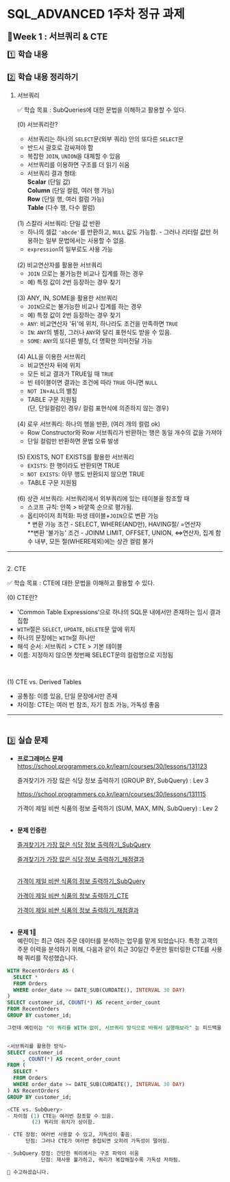 # SQL_ADVANCED 1주차 정규 과제
<span style="font-size:20px;"> **📌Week 1 : 서브쿼리 & CTE** 

<span style="font-size:18px;">1️⃣ **학습 내용**      
    <br>
2️⃣ **학습 내용 정리하기**
1. 서브쿼리 
 
   ✅ 학습 목표 : SubQueries에 대한 문법을 이해하고 활용할 수 있다.  

 
 
    (0) 서브쿼리란?
    
    - 서브쿼리는 하나의 `SELECT`문(외부 쿼리) 안의 또다른 `SELECT`문  
    - 반드시 괄호로 감싸져야 함  
    - 복잡한 `JOIN`, `UNION`을 대체할 수 있음  
    - 서브쿼리를 이용하면 구조를 더 읽기 쉬움  
    - 서브쿼리 결과 형태:  
         **Scalar** (단일 값)  
         **Column** (단일 컬럼, 여러 행 가능)  
           **Row** (단일 행, 여러 컬럼 가능)  
           **Table** (다수 행, 다수 컬럼)  
   
   <br> 
    (1) 스칼라 서브쿼리: 단일 값 반환  
    
    - 하나의 셀값 `'abcde'`를 반환하고, `NULL` 값도 가능함.  - 그러나 리터럴 값만 허용하는 일부 문법에서는 사용할 수 없음.  
    - `expression`의 일부로도 사용 가능  

   <br> 
    (2) 비교연산자를 활용한 서브쿼리  

    - `JOIN` 으로는 불가능한 비교나 집계를 하는 경우
    - 예) 특정 값이 2번 등장하는 경우 찾기

   <br>
    (3) ANY, IN, SOME을 활용한 서브쿼리  

     - `JOIN`으로는 불가능한 비교나 집계를 하는 경우  
     - 예) 특정 값이 2번 등장하는 경우 찾기
     - `ANY`: 비교연산자 '뒤'에 위치, 하나라도 조건을 만족하면 `TRUE` 
     - `IN`: `ANY`의 별칭, 그러나 `ANY`와 달리 표현식도 받을 수 있음.
     - `SOME`: `ANY`의 또다른 별칭, 더 명확한 의미전달 가능
    
   <br>
    (4) ALL을 이용한 서브쿼리
    
     - 비교연산자 뒤에 위치
     - 모든 비교 결과가 TRUE일 때 `TRUE` 
     - 빈 테이블이면 결과는 조건에 따라 `TRUE` 아니면 `NULL`
     - `NOT IN`=`ALL`의 별칭
     - TABLE 구문 지원됨
     <br> (단, 단일컬럼인 경우/ 컬럼 표현식에 의존하지 않는 경우)

   <br>
    (4) 로우 서브쿼리: 하나의 행을 반환, (여러 개의 컬럼 ok)

     - Row Constructor와 Row 서브쿼리가 반환하는 행은 동일 개수의 값을 가져야
     - 단일 컬럼만 반환하면 문법 오류 발생

   <br>
    (5) EXISTS, NOT EXISTS를 활용한 서브쿼리
    
     - `EXISTS`: 한 행이라도 반환되면 TRUE
     - `NOT EXISTS`: 아무 행도 반환되지 않으면 TRUE
     - TABLE 구문 지원됨

   <br>
    (6) 상관 서브쿼리: 서브쿼리에서 외부쿼리에 있는 테이블을 참조할 때

    - 스코프 규칙: 안쪽 > 바깥쪽 순으로 평가됨.
    - 옵티마이저 최적화: 파생 테이블+`JOIN`으로 변환 가능
<br> * 변환 가능 조건 - SELECT, WHERE(AND만), HAVING절/ =연산자
<br> **변환 '불가능' 조건 - JOINM LIMIT, OFFSET, UNION, <=>연산자, 집계 함수 내부, 모든 절(WHERE제외)에는 상관 컬럼 불가 

***
 <br>   
2. CTE

✅ 학습 목표 : CTE에 대한 문법을 이해하고 활용할 수 있다. 

(0) CTE란?

- 'Common Table Expressions'으로 하나의 SQL문 내에서만 존재하는 임시 결과 집합  
- `WITH`절은 `SELECT`, `UPDATE`, `DELETE`문 앞에 위치  
- 하나의 문장에는 `WITH`절 하나만  
- 해석 순서: 서브쿼리 > CTE > 기본 테이블  
- 이름: 지정하지 않으면 첫번째 SELECT문의 컬럼명으로 지정됨  

<br>

(1) CTE vs. Derived Tables

- 공통점: 이름 있음, 단일 문장에서만 존재  
- 차이점: CTE는 여러 번 참조, 자기 참조 가능, 가독성 좋음

***
<br>

<span style="font-size:18px;">3️⃣ **실습 문제**
<br>
- **프로그래머스 문제**
https://school.programmers.co.kr/learn/courses/30/lessons/131123

    즐겨찾기가 가장 많은 식당 정보 출력하기 (GROUP BY, SubQuery) : Lev 3

    https://school.programmers.co.kr/learn/courses/30/lessons/131115

    가격이 제일 비싼 식품의 정보 출력하기 (SUM, MAX, MIN, SubQuery) : Lev 2
<br><br>

- ️**문제 인증란**

    [즐겨찾기가 가장 많은 식당 정보 출력하기_SubQuery](./images/1.jpg)
    
    [즐겨찾기가 가장 많은 식당 정보 출력하기_채점결과](./images/2.jpg)
    <br><br>

    [가격이 제일 비싼 식품의 정보 출력하기_SubQuery](./images/3.jpg)

    [가격이 제일 비싼 식품의 정보 출력하기_CTE](./images/4.jpg)

    [가격이 제일 비싼 식품의 정보 출력하기_채점결과](./images/5.jpg)
<br><br>

- **문제 1**🧚
<br>예린이는 최근 여러 주문 데이터를 분석하는 업무를 맡게 되었습니다. 특정 고객의 주문 이력을 분석하기 위해, 다음과 같이 최근 30일간 주문만 필터링한 CTE를 사용해 쿼리를 작성했습니다.

```sql
WITH RecentOrders AS (
  SELECT *
  FROM Orders
  WHERE order_date >= DATE_SUB(CURDATE(), INTERVAL 30 DAY)
)
SELECT customer_id, COUNT(*) AS recent_order_count
FROM RecentOrders
GROUP BY customer_id;

그런데 예린이는 "이 쿼리를 WITH 없이, 서브쿼리 방식으로 바꿔서 실행해보라" 는 피드백을 받았고, 서브쿼리로 작성해보려 했지만 익숙하지 않아 SQL_ADVANCED를 듣는 학회원분들에게 도움을 요청하고 있습니다. 예린이의 쿼리를 WITH 없이 서브쿼리로 변환해보세요. 그리고 두 방식의 차이점을 설명해보고, 각각의 장단점을 정리해보세요


<서브쿼리를 활용한 방식>
SELECT customer_id
     , COUNT(*) AS recent_order_count
FROM (
  SELECT *
  FROM Orders
  WHERE order_date >= DATE_SUB(CURDATE(), INTERVAL 30 DAY)
) AS RecentOrders
GROUP BY customer_id;

<CTE vs. SubQuery>
- 차이점 (1) CTE는 여러번 참조할 수 있음.
        (2) 쿼리의 위치가 상이함.

- CTE 장점: 여러번 사용할 수 있고, 가독성이 좋음.
      단점: 그러나 CTE가 여러번 중첩되면 오히려 가독성이 떨어짐.

- SubQuery 장점: 간단한 쿼리에서는 구조 파악이 쉬움
           단점: 재사용 불가하고, 쿼리가 복잡해질수록 가독성 저하됨.

🎉 수고하셨습니다.